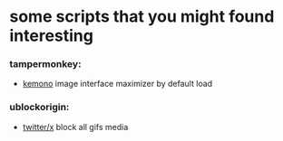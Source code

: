 # some scripts that you might found interesting


### tampermonkey:
- [kemono](https://www.kemono.su) image interface maximizer by default load

### ublockorigin:
- [twitter/x](https://www.x.com) block all gifs media
